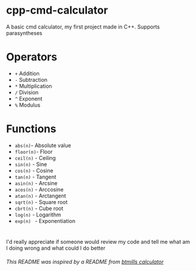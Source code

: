 # cpp-cmd-calculator

A basic cmd calculator, my first project made in C++. Supports parasyntheses

# Operators

* `+` Addition
* `-` Subtraction
* `*` Multiplication
* `/` Division
* `^` Exponent
* `%` Modulus

# Functions

* `abs(n)`- Absolute value
* `floor(n)`- Floor
* `ceil(n)` - Ceiling
* `sin(n)` - Sine
* `cos(n)` - Cosine
* `tan(n)` - Tangent
* `asin(n)` - Arcsine
* `acos(n)` - Arccosine
* `atan(n)` - Arctangent
* `sqrt(n)` - Square root
* `cbrt(n)` - Cube root
* `log(n)` - Logarithm
* `exp(n) ` - Exponentiation 
#
I'd really appreciate if someone would review my code and tell me what am I doing wrong and what could I do better
###### This README was inspired by a README from [btmills calculator](https://github.com/btmills/calculator)
